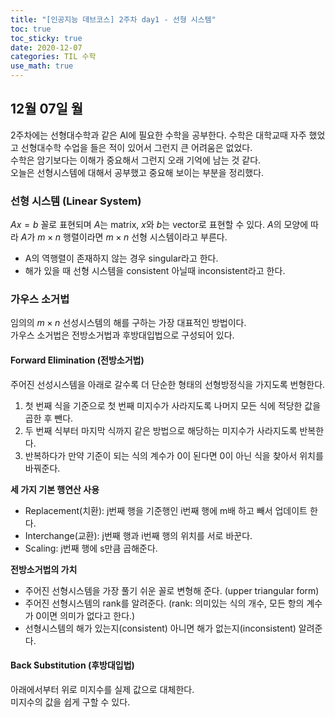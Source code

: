 ```yaml
---
title: "[인공지능 데브코스] 2주차 day1 - 선형 시스템"
toc: true
toc_sticky: true
date: 2020-12-07
categories: TIL 수학
use_math: true
---
```


## 12월 07일 월  

2주차에는 선형대수학과 같은 AI에 필요한 수학을 공부한다. 
수학은 대학교때 자주 했었고 선형대수학 수업을 들은 적이 있어서 그런지 큰 어려움은 없었다.  
수학은 암기보다는 이해가 중요해서 그런지 오래 기억에 남는 것 같다.  
오늘은 선형시스템에 대해서 공부했고 중요해 보이는 부분을 정리했다.  


### 선형 시스템 (Linear System)  
$Ax = b$ 꼴로 표현되며 $A$는 matrix, $x$와 $b$는 vector로 표현할 수 있다. 
$A$의 모양에 따라 $A$가 ${m} \times {n}$ 행렬이라면 ${m} \times {n}$ 선형 시스템이라고 부른다.  

- A의 역행렬이 존재하지 않는 경우 singular라고 한다. 
- 해가 있을 때 선형 시스템을 consistent 아닐때 inconsistent라고 한다.  

### 가우스 소거법
임의의 ${m} \times {n}$ 선성시스템의 해를 구하는 가장 대표적인 방법이다.  
가우스 소거법은 전방소거법과 후방대입법으로 구성되어 있다.  

#### Forward Elimination (전방소거법)
주어진 선성시스템을 아래로 갈수록 더 단순한 형태의 선형방정식을 가지도록 번형한다. 

1. 첫 번째 식을 기준으로 첫 번째 미지수가 사라지도록 나머지 모든 식에 적당한 값을 곱한 후 뺀다. 
2. 두 번째 식부터 마지막 식까지 같은 방법으로 해당하는 미지수가 사라지도록 반복한다.  
3. 반복하다가 만약 기준이 되는 식의 계수가 0이 된다면 0이 아닌 식을 찾아서 위치를 바꿔준다.  

**세 가지 기본 행연산 사용**  
- Replacement(치환): j번째 행을 기준행인 i번째 행에 m배 하고 빼서 업데이트 한다.  
- Interchange(교환): j번째 행과 i번째 행의 위치를 서로 바꾼다.  
- Scaling: j번째 행에 s만큼 곱해준다.  

**전방소거법의 가치**
- 주어진 선형시스템을 가장 풀기 쉬운 꼴로 변형해 준다. (upper triangular form)  
- 주어진 선형시스템의 rank를 알려준다. (rank: 의미있는 식의 개수, 모든 항의 계수가 0이면 의미가 없다고 한다.)  
- 선형시스템의 해가 있는지(consistent) 아니면 해가 없는지(inconsistent) 알려준다.  


#### Back Substitution (후방대입법)  
아래에서부터 위로 미지수를 실제 값으로 대체한다.  
미지수의 값을 쉽게 구할 수 있다.  

